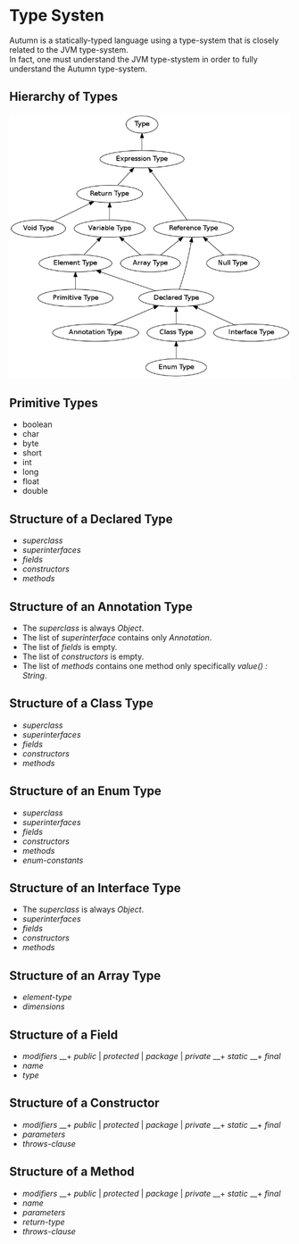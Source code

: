  
# Type Systen

Autumn is a statically-typed language using a type-system that is closely related to the JVM type-system. <br>
In fact, one must understand the JVM type-stystem in order to fully understand the Autumn type-system.

## Hierarchy of Types

<img id="type-structure-image" alt="Diagram of Type Hierarchy" src="dot/TypeHeirarchy.png">

## Primitive Types

+ boolean
+ char
+ byte
+ short
+ int
+ long
+ float
+ double

## Structure of a Declared Type
+ *superclass*
+ *superinterfaces*
+ *fields*
+ *constructors*
+ *methods*

## Structure of an Annotation Type
+ The *superclass* is always $Object$.
+ The list of *superinterface* contains only $Annotation$. 
+ The list of *fields* is empty. 
+ The list of *constructors* is empty. 
+ The list of *methods* contains one method only specifically *value() : String*.

## Structure of a Class Type
+ *superclass*
+ *superinterfaces*
+ *fields*
+ *constructors*
+ *methods*

## Structure of an Enum Type
+ *superclass*
+ *superinterfaces*
+ *fields*
+ *constructors*
+ *methods*
+ *enum-constants*

## Structure of an Interface Type
+ The *superclass* is always $Object$.
+ *superinterfaces*
+ *fields*
+ *constructors*
+ *methods*

## Structure of an Array Type
+ *element-type*
+ *dimensions*

## Structure of a Field
+ *modifiers*
__+ *public* | *protected* | *package* | *private*
__+ *static*
__+ *final*
+ *name*
+ *type*

## Structure of a Constructor
+ *modifiers*
__+ *public* | *protected* | *package* | *private*
__+ *static*
__+ *final*
+ *parameters*
+ *throws-clause*

## Structure of a Method
+ *modifiers*
__+ *public* | *protected* | *package* | *private*
__+ *static*
__+ *final*
+ *name*
+ *parameters*
+ *return-type*
+ *throws-clause*










